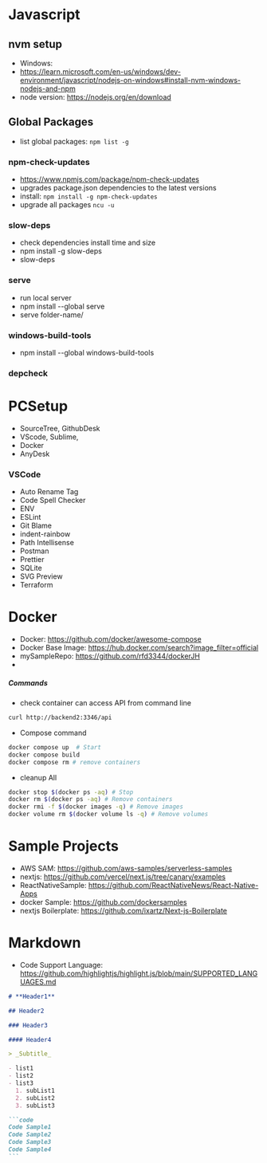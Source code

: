 # **Javascript**

## nvm setup

- Windows:
- https://learn.microsoft.com/en-us/windows/dev-environment/javascript/nodejs-on-windows#install-nvm-windows-nodejs-and-npm
- node version: https://nodejs.org/en/download

## Global Packages

- list global packages: `npm list -g`

### npm-check-updates

- https://www.npmjs.com/package/npm-check-updates
- upgrades package.json dependencies to the latest versions
- install: `npm install -g npm-check-updates`
- upgrade all packages `ncu -u`

### slow-deps

- check dependencies install time and size
- npm install -g slow-deps
- slow-deps

### serve

- run local server
- npm install --global serve
- serve folder-name/

### windows-build-tools

- npm install --global windows-build-tools

### depcheck

# **PCSetup**

- SourceTree, GithubDesk
- VScode, Sublime,
- Docker
- AnyDesk

### VSCode

- Auto Rename Tag
- Code Spell Checker
- ENV
- ESLint
- Git Blame
- indent-rainbow
- Path Intellisense
- Postman
- Prettier
- SQLite
- SVG Preview
- Terraform

# **Docker**

- Docker: https://github.com/docker/awesome-compose
- Docker Base Image: https://hub.docker.com/search?image_filter=official
- mySampleRepo: https://github.com/rfd3344/dockerJH
-

##### Commands

- check container can access API from command line

```bash
curl http://backend2:3346/api
```

- Compose command

```bash
docker compose up  # Start
docker compose build
docker compose rm # remove containers
```

- cleanup All

```bash
docker stop $(docker ps -aq) # Stop
docker rm $(docker ps -aq) # Remove containers
docker rmi -f $(docker images -q) # Remove images
docker volume rm $(docker volume ls -q) # Remove volumes
```

# **Sample Projects**

- AWS SAM: https://github.com/aws-samples/serverless-samples
- nextjs: https://github.com/vercel/next.js/tree/canary/examples
- ReactNativeSample: https://github.com/ReactNativeNews/React-Native-Apps
- docker Sample: https://github.com/dockersamples
- nextjs Boilerplate: https://github.com/ixartz/Next-js-Boilerplate

# **Markdown**

- Code Support Language: https://github.com/highlightjs/highlight.js/blob/main/SUPPORTED_LANGUAGES.md

````md
# **Header1**

## Header2

### Header3

#### Header4

> _Subtitle_

- list1
- list2
- list3
  1. subList1
  2. subList2
  3. subList3

```code
Code Sample1
Code Sample2
Code Sample3
Code Sample4
```
````
